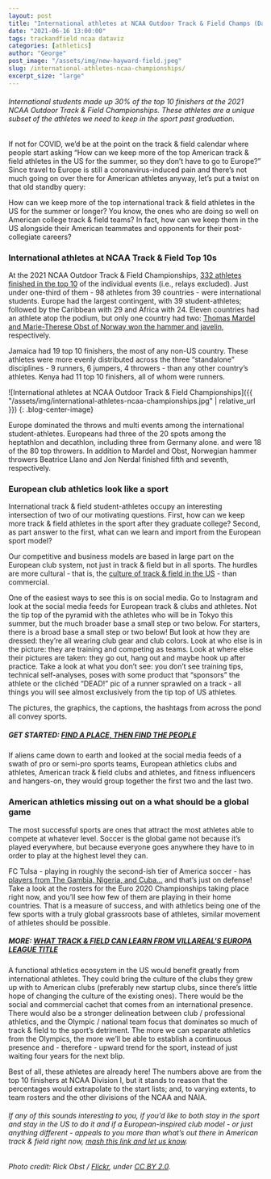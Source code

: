 ```yaml
---
layout: post
title: "International athletes at NCAA Outdoor Track & Field Champs (Data viz)"
date: "2021-06-16 13:00:00"
tags: trackandfield ncaa dataviz
categories: [athletics]
author: "George"
post_image: "/assets/img/new-hayward-field.jpeg"
slug: /international-athletes-ncaa-championships/
excerpt_size: "large"
---
```


<h6>International students made up 30% of the top 10 finishers at the 2021 NCAA Outdoor Track & Field Championships. These athletes are a unique subset of the athletes we need to keep in the sport past graduation.</h6>

If not for COVID, we’d be at the point on the track & field calendar where people start asking “How can we keep more of the top American track & field athletes in the US for the summer, so they don’t have to go to Europe?” Since travel to Europe is still a coronavirus-induced pain and there’s not much going on over there for American athletes anyway, let’s put a twist on that old standby query:

How can we keep more of the top international track & field athletes in the US for the summer or longer? You know, the ones who are doing so well on American college track & field teams? In fact, how can we keep them in the US alongside their American teammates and opponents for their post-collegiate careers?

### International athletes at NCAA Track & Field Top 10s

At the 2021 NCAA Outdoor Track & Field Championships, [332 athletes finished in the top 10](https://flashresults.com/2021_Meets/Outdoor/06-09_NCAA/) of the individual events (i.e., relays excluded). Just under one-third of them - 98 athletes from 39 countries - were international students. Europe had the largest contingent, with 39 student-athletes; followed by the Caribbean with 29 and Africa with 24. Eleven countries had an athlete atop the podium, but only one country had two: [Thomas Mardel and Marie-Therese Obst of Norway won the hammer and javelin](https://sportindepth.com/index.php/2021/06/14/the-ncaa-championships-is-back-at-glorious-hayward-field/), respectively.

Jamaica had 19 top 10 finishers, the most of any non-US country. These athletes were more evenly distributed across the three “standalone” disciplines - 9 runners, 6 jumpers, 4 throwers - than any other country’s athletes. Kenya had 11 top 10 finishers, all of whom were runners.

![International athletes at NCAA Outdoor Track & Field Championships]({{ "/assets/img/international-athletes-ncaa-championships.jpg" | relative_url }})
{: .blog-center-image}

Europe dominated the throws and multi events among the international student-athletes. Europeans had three of the 20 spots among the heptathlon and decathlon, including three from Germany alone. and were 18 of the 80 top throwers. In addition to Mardel and Obst, Norwegian hammer throwers Beatrice Llano and Jon Nerdal finished fifth and seventh, respectively.

### European club athletics look like a sport

International track & field student-athletes occupy an interesting intersection of two of our motivating questions. First, how can we keep more track & field athletes in the sport after they graduate college? Second, as part answer to the first, what can we learn and import from the European sport model?

Our competitive and business models are based in large part on the European club system, not just in track & field but in all sports. The hurdles are more cultural - that is, the [culture of track & field in the US](https://nalathletics.com/blog/2021/05/20/track-and-field-value-not-thank-you) - than commercial.

One of the easiest ways to see this is on social media. Go to Instagram and look at the social media feeds for European track & clubs and athletes. Not the tip top of the pyramid with the athletes who will be in Tokyo this summer, but the much broader base a small step or two below. For starters, there is a broad base a small step or two below! But look at how they are dressed: they’re all wearing club gear and club colors. Look at who else is in the picture: they are training and competing as teams. Look at where else their pictures are taken: they go out, hang out and maybe hook up after practice. Take a look at what you don’t see: you don’t see training tips, technical self-analyses, poses with some product that “sponsors” the athlete or the clichéd “DEAD!” pic of a runner sprawled on a track - all things you will see almost exclusively from the tip top of US athletes.

The pictures, the graphics, the captions, the hashtags from across the pond all convey sports.

##### GET STARTED: [FIND A PLACE, THEN FIND THE PEOPLE](https://nalathletics.com/blog/2020/10/02/find-better-place-throw-jump-run)

If aliens came down to earth and looked at the social media feeds of a swath of pro or semi-pro sports teams, European athletics clubs and athletes, American track & field clubs and athletes, and fitness influencers and hangers-on, they would group together the first two and the last two.

### American athletics missing out on a what should be a global game

The most successful sports are ones that attract the most athletes able to compete at whatever level. Soccer is the global game not because it’s played everywhere, but because everyone goes anywhere they have to in order to play at the highest level they can.

FC Tulsa - playing in roughly the second-ish tier of America soccer - has [players from The Gambia, Nigeria, and Cuba…](https://www.fctulsa.com/2021-roster) and that’s just on defense! Take a look at the rosters for the Euro 2020 Championships taking place right now, and you’ll see how few of them are playing in their home countries. That is a measure of success, and with athletics being one of the few sports with a truly global grassroots base of athletes, similar movement of athletes should be possible.

##### MORE: [WHAT TRACK & FIELD CAN LEARN FROM VILLAREAL'S EUROPA LEAGUE TITLE](https://nalathletics.com/blog/2021/05/27/track-and-field-lessons-learned-villareal-europa-league)

A functional athletics ecosystem in the US would benefit greatly from international athletes. They could bring the culture of the clubs they grew up with to American clubs (preferably new startup clubs, since there’s little hope of changing the culture of the existing ones). There would be the social and commercial cachet that comes from an international presence. There would also be a stronger delineation between club / professional athletics, and the Olympic / national team focus that dominates so much of track & field to the sport’s detriment. The more we can separate athletics from the Olympics, the more we’ll be able to establish a continuous presence and - therefore - upward trend for the sport, instead of just waiting four years for the next blip.

Best of all, these athletes are already here! The numbers above are from the top 10 finishers at NCAA Division I, but it stands to reason that the percentages would extrapolate to the start lists; and, to varying extents, to team rosters and the other divisions of the NCAA and NAIA.

<h6>If any of this sounds interesting to you, if you’d like to both stay in the sport and stay in the US to do it and if a European-inspired club model - or just anything different - appeals to you more than what’s out there in American track & field right now, <a href="mailto:george@nalathletics.com">mash this link and let us know</a>.</h6>

<em>Photo credit: Rick Obst / [Flickr](https://flic.kr/p/2j9MZAg), under [CC BY 2.0](https://creativecommons.org/licenses/by/2.0/).</em>
